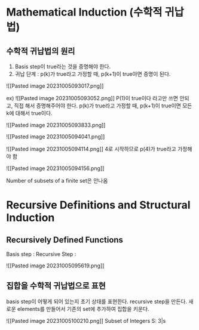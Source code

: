 # Mathematical Induction (수학적 귀납법)

## 수학적 귀납법의 원리
1. Basis step이 true라는 것을 증명해야 한다.
2. 귀납 단계 : p(k)가 true라고 가정할 때, p(k+1)이 true아면 증명이 된다.

![[Pasted image 20231005093017.png]]

ex)
![[Pasted image 20231005093052.png]]
 P(1)이 true이다 라고만 쓰면 안되고, 직접 해서 증명해주어야 한다.
 p(k)가 true라고 가정할 때, p(k+1)이 true이면 모든 k에 대해서 true이다.
 
 ![[Pasted image 20231005093833.png]]

![[Pasted image 20231005094041.png]]

![[Pasted image 20231005094114.png]]
4로 시작하므로 p(4)가 true라고 가정해야 함

![[Pasted image 20231005094156.png]]

Number of subsets of a finite set은 안나옴

# Recursive Definitions and Structural Induction

## Recursively Defined Functions
Basis step : 
Recursive Step : 

![[Pasted image 20231005095619.png]]


## 집합을 수학적 귀납법으로 표현
basis step이 어떻게 되어 있는지 초기 상태를 표현한다.
recursive step을 만든다.
새로운 elements를 만들어서 기존의 set에 추가하여 집합을 키운다.

![[Pasted image 20231005100210.png]]
Subset of Integers S: 3|s 